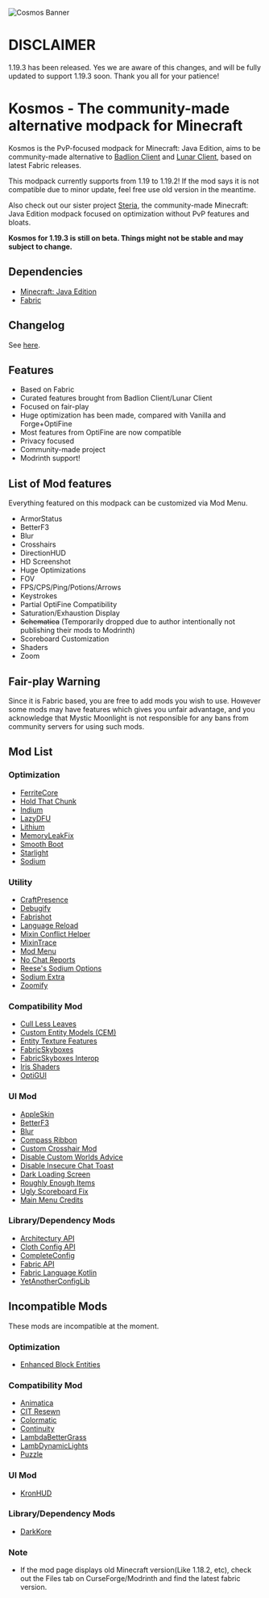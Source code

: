 ![Cosmos Banner](https://user-images.githubusercontent.com/25527589/206985419-a8c13d4f-e893-4ec8-be9b-08421a7922d2.png)

# DISCLAIMER
1.19.3 has been released. Yes we are aware of this changes, and will be fully updated to support 1.19.3 soon. Thank you all for your patience!

# Kosmos - The community-made alternative modpack for Minecraft
Kosmos is the PvP-focused modpack for Minecraft: Java Edition, aims to be community-made alternative to [Badlion Client](https://www.badlion.net/) and [Lunar Client](https://www.lunarclient.com/), based on latest Fabric releases.

This modpack currently supports from 1.19 to 1.19.2! If the mod says it is not compatible due to minor update, feel free use old version in the meantime.

Also check out our sister project [Steria](https://github.com/MysticMoonlight/Steria), the community-made Minecraft: Java Edition modpack focused on optimization without PvP features and bloats.

**Kosmos for 1.19.3 is still on beta. Things might not be stable and may subject to change.**

## Dependencies
* [Minecraft: Java Edition](https://minecraft.net)
* [Fabric](https://fabricmc.net/)

## Changelog
See [here](https://github.com/MysticMoonlight/Kosmos/releases).

## Features
* Based on Fabric
* Curated features brought from Badlion Client/Lunar Client
* Focused on fair-play
* Huge optimization has been made, compared with Vanilla and Forge+OptiFine
* Most features from OptiFine are now compatible
* Privacy focused
* Community-made project
* Modrinth support!

## List of Mod features
Everything featured on this modpack can be customized via Mod Menu.

* ArmorStatus
* BetterF3
* Blur
* Crosshairs
* DirectionHUD
* HD Screenshot
* Huge Optimizations
* FOV
* FPS/CPS/Ping/Potions/Arrows
* Keystrokes
* Partial OptiFine Compatibility
* Saturation/Exhaustion Display
* ~~Schematica~~ (Temporarily dropped due to author intentionally not publishing their mods to Modrinth)
* Scoreboard Customization
* Shaders
* Zoom

## Fair-play Warning
Since it is Fabric based, you are free to add mods you wish to use. However some mods may have features which gives you unfair advantage, and you acknowledge that Mystic Moonlight is not responsible for any bans from community servers for using such mods.

## Mod List
### Optimization
* [FerriteCore](https://modrinth.com/mod/ferrite-core)
* [Hold That Chunk](https://modrinth.com/mod/hold-that-chunk)
* [Indium](https://www.modrinth.com/mod/indium/)
* [LazyDFU](https://modrinth.com/mod/lazydfu)
* [Lithium](https://modrinth.com/mod/lithium)
* [MemoryLeakFix](https://modrinth.com/mod/memoryleakfix)
* [Smooth Boot](https://modrinth.com/mod/smoothboot-fabric)
* [Starlight](https://modrinth.com/mod/starlight)
* [Sodium](https://modrinth.com/mod/sodium)

### Utility
* [CraftPresence](https://modrinth.com/mod/craftpresence)
* [Debugify](https://modrinth.com/mod/debugify)
* [Fabrishot](https://modrinth.com/mod/fabrishot)
* [Language Reload](https://modrinth.com/mod/language-reload)
* [Mixin Conflict Helper](https://modrinth.com/mod/mixin-conflict-helper)
* [MixinTrace](https://modrinth.com/mod/mixintrace)
* [Mod Menu](https://modrinth.com/mod/modmenu)
* [No Chat Reports](https://modrinth.com/mod/no-chat-reports)
* [Reese's Sodium Options](https://modrinth.com/mod/reeses-sodium-options)
* [Sodium Extra](https://modrinth.com/mod/sodium-extra)
* [Zoomify](https://modrinth.com/mod/zoomify)

### Compatibility Mod
* [Cull Less Leaves](https://modrinth.com/mod/cull-less-leaves)
* [Custom Entity Models (CEM)](https://modrinth.com/mod/cem)
* [Entity Texture Features](https://modrinth.com/mod/entitytexturefeatures)
* [FabricSkyboxes](https://modrinth.com/mod/fabricskyboxes)
* [FabricSkyboxes Interop](https://modrinth.com/mod/fabricskyboxes-interop)
* [Iris Shaders](https://modrinth.com/mod/iris)
* [OptiGUI](https://modrinth.com/mod/optigui)

### UI Mod
* [AppleSkin](https://modrinth.com/mod/appleskin)
* [BetterF3](https://modrinth.com/mod/betterf3)
* [Blur](https://modrinth.com/mod/blur-fabric)
* [Compass Ribbon](https://modrinth.com/mod/compass-ribbon)
* [Custom Crosshair Mod](https://modrinth.com/mod/custom-crosshair-mod)
* [Disable Custom Worlds Advice](https://modrinth.com/mod/dcwa)
* [Disable Insecure Chat Toast](https://modrinth.com/mod/disableinsecurechattoast)
* [Dark Loading Screen](https://modrinth.com/mod/dark-loading-screen)
* [Roughly Enough Items](https://modrinth.com/mod/roughly-enough-items)
* [Ugly Scoreboard Fix](https://modrinth.com/mod/ugly-scoreboard-fix)
* [Main Menu Credits](https://modrinth.com/mod/main-menu-credits)

### Library/Dependency Mods
* [Architectury API](https://modrinth.com/mod/architectury-api)
* [Cloth Config API](https://modrinth.com/mod/cloth-config)
* [CompleteConfig](https://modrinth.com/mod/completeconfig)
* [Fabric API](https://modrinth.com/mod/fabric-api)
* [Fabric Language Kotlin](https://modrinth.com/mod/fabric-language-kotlin)
* [YetAnotherConfigLib](https://modrinth.com/mod/yacl)

## Incompatible Mods
These mods are incompatible at the moment.

### Optimization
* [Enhanced Block Entities](https://modrinth.com/mod/ebe)

### Compatibility Mod
* [Animatica](https://modrinth.com/mod/animatica)
* [CIT Resewn](https://modrinth.com/mod/cit-resewn)
* [Colormatic](https://modrinth.com/mod/colormatic)
* [Continuity](https://modrinth.com/mod/continuity)
* [LambdaBetterGrass](https://modrinth.com/mod/lambdabettergrass)
* [LambDynamicLights](https://modrinth.com/mod/lambdynamiclights)
* [Puzzle](https://modrinth.com/mod/puzzle)

### UI Mod
* [KronHUD](https://modrinth.com/mod/kronhud)

### Library/Dependency Mods
* [DarkKore](https://modrinth.com/mod/darkkore)

### Note
* If the mod page displays old Minecraft version(Like 1.18.2, etc), check out the Files tab on CurseForge/Modrinth and find the latest fabric version.

